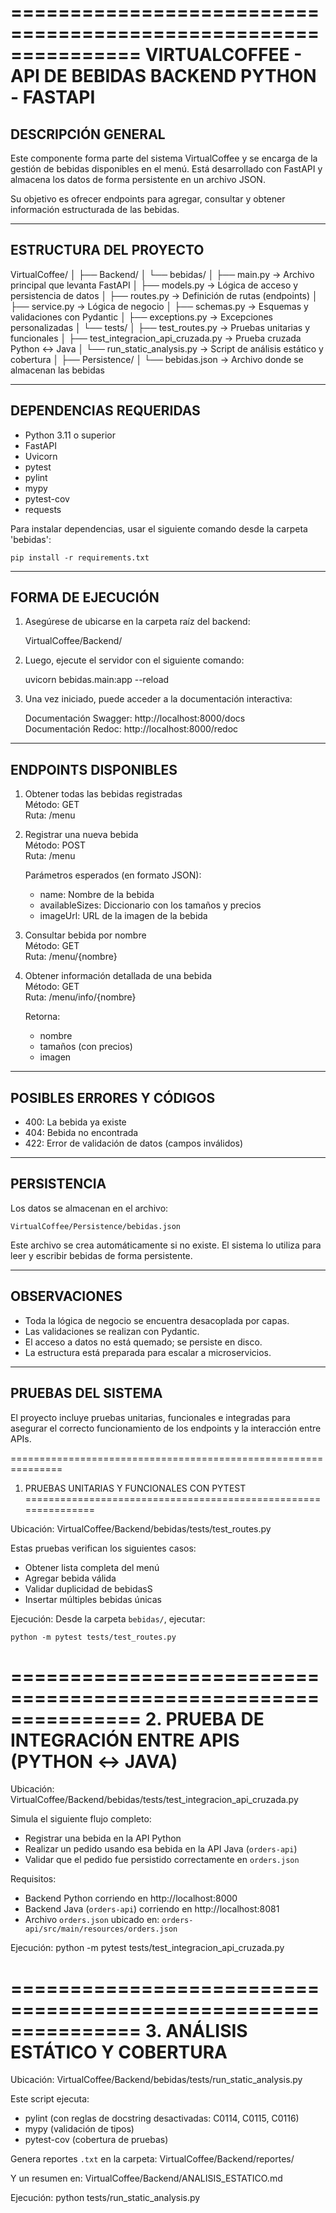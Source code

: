 ===============================================================
               VIRTUALCOFFEE - API DE BEBIDAS
                  BACKEND PYTHON - FASTAPI
===============================================================

DESCRIPCIÓN GENERAL
--------------------
Este componente forma parte del sistema VirtualCoffee y se encarga de la
gestión de bebidas disponibles en el menú. Está desarrollado con FastAPI
y almacena los datos de forma persistente en un archivo JSON.

Su objetivo es ofrecer endpoints para agregar, consultar y obtener
información estructurada de las bebidas.

---------------------------------------------------------------
ESTRUCTURA DEL PROYECTO
---------------------------------------------------------------

VirtualCoffee/
│
├── Backend/
│   └── bebidas/
│       ├── main.py            → Archivo principal que levanta FastAPI
│       ├── models.py          → Lógica de acceso y persistencia de datos
│       ├── routes.py          → Definición de rutas (endpoints)
│       ├── service.py         → Lógica de negocio
│       ├── schemas.py         → Esquemas y validaciones con Pydantic
│       ├── exceptions.py      → Excepciones personalizadas
│       └── tests/
│           ├── test_routes.py                  → Pruebas unitarias y funcionales
│           ├── test_integracion_api_cruzada.py → Prueba cruzada Python ↔ Java
│           └── run_static_analysis.py          → Script de análisis estático y cobertura
│
├── Persistence/
│   └── bebidas.json           → Archivo donde se almacenan las bebidas

---------------------------------------------------------------
DEPENDENCIAS REQUERIDAS
---------------------------------------------------------------

- Python 3.11 o superior
- FastAPI
- Uvicorn
- pytest
- pylint
- mypy
- pytest-cov
- requests

Para instalar dependencias, usar el siguiente comando desde la
carpeta 'bebidas':

    pip install -r requirements.txt

---------------------------------------------------------------
FORMA DE EJECUCIÓN
---------------------------------------------------------------

1. Asegúrese de ubicarse en la carpeta raíz del backend:

    VirtualCoffee/Backend/

2. Luego, ejecute el servidor con el siguiente comando:

    uvicorn bebidas.main:app --reload

3. Una vez iniciado, puede acceder a la documentación interactiva:

    Documentación Swagger:   http://localhost:8000/docs  
    Documentación Redoc:     http://localhost:8000/redoc

---------------------------------------------------------------
ENDPOINTS DISPONIBLES
---------------------------------------------------------------

1. Obtener todas las bebidas registradas  
   Método: GET  
   Ruta:   /menu

2. Registrar una nueva bebida  
   Método: POST  
   Ruta:   /menu

   Parámetros esperados (en formato JSON):
     - name: Nombre de la bebida
     - availableSizes: Diccionario con los tamaños y precios
     - imageUrl: URL de la imagen de la bebida

3. Consultar bebida por nombre  
   Método: GET  
   Ruta:   /menu/{nombre}

4. Obtener información detallada de una bebida  
   Método: GET  
   Ruta:   /menu/info/{nombre}

   Retorna:
     - nombre
     - tamaños (con precios)
     - imagen

---------------------------------------------------------------
POSIBLES ERRORES Y CÓDIGOS
---------------------------------------------------------------

- 400: La bebida ya existe
- 404: Bebida no encontrada
- 422: Error de validación de datos (campos inválidos)

---------------------------------------------------------------
PERSISTENCIA
---------------------------------------------------------------

Los datos se almacenan en el archivo:

    VirtualCoffee/Persistence/bebidas.json

Este archivo se crea automáticamente si no existe. El sistema lo
utiliza para leer y escribir bebidas de forma persistente.

---------------------------------------------------------------
OBSERVACIONES
---------------------------------------------------------------

- Toda la lógica de negocio se encuentra desacoplada por capas.
- Las validaciones se realizan con Pydantic.
- El acceso a datos no está quemado; se persiste en disco.
- La estructura está preparada para escalar a microservicios.

---------------------------------------------------------------
PRUEBAS DEL SISTEMA
---------------------------------------------------------------

El proyecto incluye pruebas unitarias, funcionales e integradas para asegurar
el correcto funcionamiento de los endpoints y la interacción entre APIs.

===============================================================
1. PRUEBAS UNITARIAS Y FUNCIONALES CON PYTEST
===============================================================

Ubicación: 
    VirtualCoffee/Backend/bebidas/tests/test_routes.py

Estas pruebas verifican los siguientes casos:

- Obtener lista completa del menú
- Agregar bebida válida
- Validar duplicidad de bebidasS
- Insertar múltiples bebidas únicas

Ejecución:
    Desde la carpeta `bebidas/`, ejecutar:

    python -m pytest tests/test_routes.py

===============================================================
2. PRUEBA DE INTEGRACIÓN ENTRE APIS (PYTHON ↔ JAVA)
===============================================================

Ubicación:
    VirtualCoffee/Backend/bebidas/tests/test_integracion_api_cruzada.py

Simula el siguiente flujo completo:
- Registrar una bebida en la API Python
- Realizar un pedido usando esa bebida en la API Java (`orders-api`)
- Validar que el pedido fue persistido correctamente en `orders.json`

Requisitos:
- Backend Python corriendo en http://localhost:8000
- Backend Java (`orders-api`) corriendo en http://localhost:8081
- Archivo `orders.json` ubicado en:
  `orders-api/src/main/resources/orders.json`

Ejecución:
    python -m pytest tests/test_integracion_api_cruzada.py

===============================================================
3. ANÁLISIS ESTÁTICO Y COBERTURA
===============================================================

Ubicación:
    VirtualCoffee/Backend/bebidas/tests/run_static_analysis.py

Este script ejecuta:
- pylint (con reglas de docstring desactivadas: C0114, C0115, C0116)
- mypy (validación de tipos)
- pytest-cov (cobertura de pruebas)

Genera reportes `.txt` en la carpeta:
    VirtualCoffee/Backend/reportes/

Y un resumen en:
    VirtualCoffee/Backend/ANALISIS_ESTATICO.md

Ejecución:
    python tests/run_static_analysis.py
